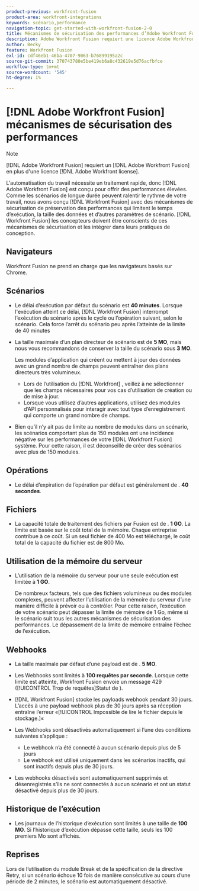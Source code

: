 ```yaml
---
product-previous: workfront-fusion
product-area: workfront-integrations
keywords: scénario,performance
navigation-topic: get-started-with-workfront-fusion-2-0
title: Mécanismes de sécurisation des performances d’Adobe Workfront Fusion
description: Adobe Workfront Fusion requiert une licence Adobe Workfront Fusion en plus d’une licence Adobe Workfront.
author: Becky
feature: Workfront Fusion
exl-id: cdf46eb1-46ba-4707-9063-b76899195a2c
source-git-commit: 370743780e5be419eb6a8c432619e5d76acfbfce
workflow-type: tm+mt
source-wordcount: '545'
ht-degree: 1%

---
```


# [!DNL Adobe Workfront Fusion] mécanismes de sécurisation des performances

>[!NOTE]
>
>[!DNL Adobe Workfront Fusion] requiert un [!DNL Adobe Workfront Fusion] en plus d&#39;une licence [!DNL Adobe Workfront license].

L&#39;automatisation du travail nécessite un traitement rapide, donc [!DNL Adobe Workfront Fusion] est conçu pour offrir des performances élevées. Comme les scénarios de longue durée peuvent ralentir le rythme de votre travail, nous avons conçu [!DNL Workfront Fusion] avec des mécanismes de sécurisation de préservation des performances qui limitent le temps d’exécution, la taille des données et d’autres paramètres de scénario. [!DNL Workfront Fusion] les concepteurs doivent être conscients de ces mécanismes de sécurisation et les intégrer dans leurs pratiques de conception.

## Navigateurs

Workfront Fusion ne prend en charge que les navigateurs basés sur Chrome.

## Scénarios

* Le délai d’exécution par défaut du scénario est **40 minutes**. Lorsque l&#39;exécution atteint ce délai, [!DNL Workfront Fusion] interrompt l’exécution du scénario après le cycle ou l’opération suivant, selon le scénario. Cela force l’arrêt du scénario peu après l’atteinte de la limite de 40 minutes
* La taille maximale d’un plan directeur de scénario est de **5 MO**, mais nous vous recommandons de conserver la taille du scénario sous **3 MO**.

  Les modules d’application qui créent ou mettent à jour des données avec un grand nombre de champs peuvent entraîner des plans directeurs très volumineux.

   * Lors de l’utilisation du [!DNL Workfront] , veillez à ne sélectionner que les champs nécessaires pour vos cas d’utilisation de création ou de mise à jour.
   * Lorsque vous utilisez d’autres applications, utilisez des modules d’API personnalisés pour interagir avec tout type d’enregistrement qui comporte un grand nombre de champs.

* Bien qu’il n’y ait pas de limite au nombre de modules dans un scénario, les scénarios comportant plus de 150 modules ont une incidence négative sur les performances de votre [!DNL Workfront Fusion] système. Pour cette raison, il est déconseillé de créer des scénarios avec plus de 150 modules.

## Opérations

* Le délai d’expiration de l’opération par défaut est généralement de . **40 secondes**.

<!--
* The operation timeout for calls to Adobe Workfront is **120 seconds**.
-->

## Fichiers

* La capacité totale de traitement des fichiers par Fusion est de . **1 GO**. La limite est basée sur le coût total de la mémoire. Chaque entreprise contribue à ce coût. Si un seul fichier de 400 Mo est téléchargé, le coût total de la capacité du fichier est de 800 Mo.

## Utilisation de la mémoire du serveur

* L’utilisation de la mémoire du serveur pour une seule exécution est limitée à **1 GO**.

  De nombreux facteurs, tels que des fichiers volumineux ou des modules complexes, peuvent affecter l’utilisation de la mémoire du serveur d’une manière difficile à prévoir ou à contrôler. Pour cette raison, l’exécution de votre scénario peut dépasser la limite de mémoire de 1 Go, même si le scénario suit tous les autres mécanismes de sécurisation des performances. Le dépassement de la limite de mémoire entraîne l’échec de l’exécution.

## Webhooks

* La taille maximale par défaut d’une payload est de . **5 MO**.
* Les Webhooks sont limités à **100 requêtes par seconde**. Lorsque cette limite est atteinte, Workfront Fusion envoie un message 429 ([!UICONTROL Trop de requêtes]Statut de ).
* [!DNL Workfront Fusion] stocke les payloads webhook pendant 30 jours. L’accès à une payload webhook plus de 30 jours après sa réception entraîne l’erreur «[!UICONTROL Impossible de lire le fichier depuis le stockage.]«
* Les Webhooks sont désactivés automatiquement si l’une des conditions suivantes s’applique :

   * Le webhook n’a été connecté à aucun scénario depuis plus de 5 jours
   * Le webhook est utilisé uniquement dans les scénarios inactifs, qui sont inactifs depuis plus de 30 jours.

* Les webhooks désactivés sont automatiquement supprimés et désenregistrés s’ils ne sont connectés à aucun scénario et ont un statut désactivé depuis plus de 30 jours.

## Historique de l’exécution

* Les journaux de l’historique d’exécution sont limités à une taille de **100 MO**. Si l’historique d’exécution dépasse cette taille, seuls les 100 premiers Mo sont affichés.

## Reprises

Lors de l’utilisation du module Break et de la spécification de la directive Retry, si un scénario échoue 10 fois de manière consécutive au cours d’une période de 2 minutes, le scénario est automatiquement désactivé.
